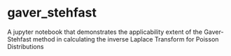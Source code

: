 # gaver_stehfast
A jupyter notebook that demonstrates the applicability extent of the Gaver-Stehfast method in calculating the inverse Laplace Transform for Poisson Distributions
